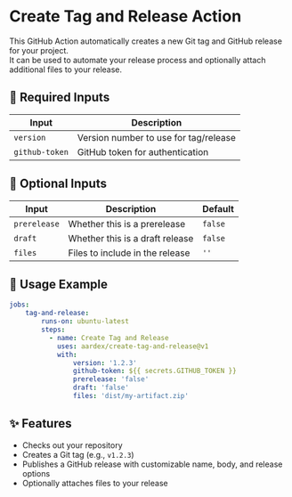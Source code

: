 # Create Tag and Release Action

This GitHub Action automatically creates a new Git tag and GitHub release for your project.  
It can be used to automate your release process and optionally attach additional files to your release.

## 🔑 Required Inputs

| Input         | Description                            |
|---------------|----------------------------------------|
| `version`     | Version number to use for tag/release  |
| `github-token`| GitHub token for authentication        |

## 📝 Optional Inputs

| Input       | Description                             | Default   |
|-------------|-----------------------------------------|-----------|
| `prerelease`| Whether this is a prerelease            | `false`   |
| `draft`     | Whether this is a draft release         | `false`   |
| `files`     | Files to include in the release         | `''`      |

## 🚀 Usage Example
```yaml 
jobs: 
    tag-and-release: 
        runs-on: ubuntu-latest 
        steps:
          - name: Create Tag and Release 
            uses: aardex/create-tag-and-release@v1 
            with: 
                version: '1.2.3' 
                github-token: ${{ secrets.GITHUB_TOKEN }} 
                prerelease: 'false' 
                draft: 'false' 
                files: 'dist/my-artifact.zip'
```

## ✨ Features

- Checks out your repository
- Creates a Git tag (e.g., `v1.2.3`)
- Publishes a GitHub release with customizable name, body, and release options
- Optionally attaches files to your release